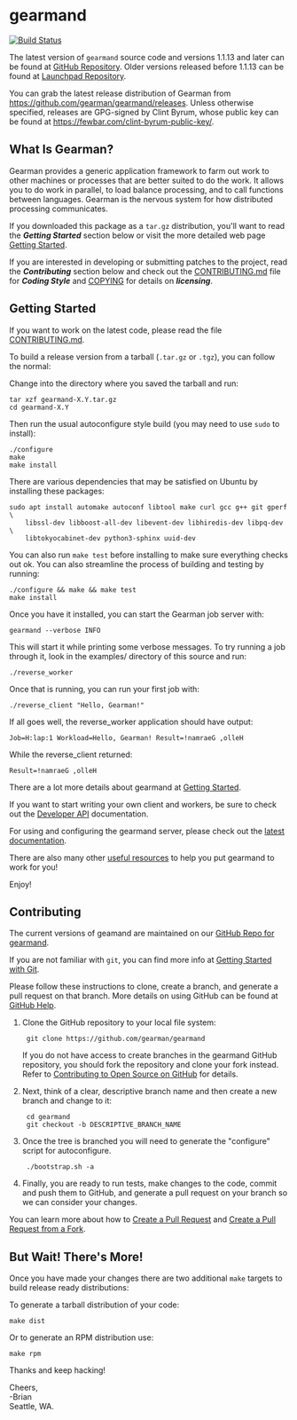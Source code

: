 gearmand
========

[![Build Status](https://app.travis-ci.com/gearman/gearmand.svg?branch=master)](https://app.travis-ci.com/github/gearman/gearmand)

The latest version of ```gearmand``` source code and versions 1.1.13 and later can be found at [GitHub Repository](https://github.com/gearman/gearmand). Older versions released before 1.1.13 can be found at [Launchpad Repository](https://launchpad.net/gearmand/).

You can grab the latest release distribution of Gearman from https://github.com/gearman/gearmand/releases. Unless otherwise specified, releases are GPG-signed by Clint Byrum, whose public key can be found at https://fewbar.com/clint-byrum-public-key/.


What Is Gearman?
----------------

Gearman provides a generic application framework to farm out work to other machines or processes that are better suited to do the work. It allows you to do work in parallel, to load balance processing, and to call functions between languages. Gearman is the nervous system for how distributed processing communicates.

If you downloaded this package as a ```tar.gz``` distribution, you'll want to read the ***Getting Started*** section below or visit the more detailed web page [Getting Started](https://gearman.org/getting-started/).

If you are interested in developing or submitting patches to the project, read the ***Contributing*** section below and check out the [CONTRIBUTING.md](https://github.com/gearman/gearmand/blob/master/CONTRIBUTING.md) file for ***Coding Style*** and [COPYING](https://github.com/gearman/gearmand/blob/master/COPYING) for details on ***licensing***.


Getting Started
---------------

If you want to work on the latest code, please read the file [CONTRIBUTING.md](https://github.com/gearman/gearmand/blob/master/CONTRIBUTING.md).

To build a release version from a tarball (```.tar.gz``` or ```.tgz```), you can follow the normal:

Change into the directory where you saved the tarball and run:

    tar xzf gearmand-X.Y.tar.gz
    cd gearmand-X.Y

Then run the usual autoconfigure style build (you may need to use ```sudo``` to install):

    ./configure
    make
    make install

There are various dependencies that may be satisfied on Ubuntu by installing these packages:

    sudo apt install automake autoconf libtool make curl gcc g++ git gperf     \ 
        libssl-dev libboost-all-dev libevent-dev libhiredis-dev libpq-dev      \ 
        libtokyocabinet-dev python3-sphinx uuid-dev

You can also run ```make test``` before installing to make sure everything
checks out ok. You can also streamline the process of building and testing by running:

    ./configure && make && make test
    make install

Once you have it installed, you can start the Gearman job server with:

    gearmand --verbose INFO

This will start it while printing some verbose messages. To try
running a job through it, look in the examples/ directory of this
source and run:

    ./reverse_worker

Once that is running, you can run your first job with:

    ./reverse_client "Hello, Gearman!"

If all goes well, the reverse_worker application should have output:

    Job=H:lap:1 Workload=Hello, Gearman! Result=!namraeG ,olleH

While the reverse_client returned:

    Result=!namraeG ,olleH

There are a lot more details about gearmand at [Getting Started](https://gearman.org/getting-started/).

If you want to start writing your own client and workers, be sure to check out the [Developer API](https://gearman.org/gearmand/libgearman/) documentation.

For using and configuring the gearmand server, please check out the [latest documentation](https://gearman.org/gearmand/).

There are also many other [useful resources](https://gearman.org/) to help you put gearmand to work for you!

Enjoy!


Contributing
------------

The current versions of geamand are maintained on our [GitHub Repo for gearmand](https://github.com/gearman/gearmand).

If you are not familiar with ```git```, you can find more info at [Getting Started with Git](https://git-scm.com/book/en/v1/Getting-Started).

Please follow these instructions to clone, create a branch, and generate a pull request on that branch. More details on using GitHub can be found at [GitHub Help](https://help.github.com/).

1. Clone the GitHub repository to your local file system:

        git clone https://github.com/gearman/gearmand

   If you do not have access to create branches in the gearmand GitHub repository, you should fork the repository and clone your fork instead. Refer to [Contributing to Open Source on GitHub](https://guides.github.com/activities/contributing-to-open-source/#contributing) for details.

2. Next, think of a clear, descriptive branch name and then create a new branch and change to it:

        cd gearmand
        git checkout -b DESCRIPTIVE_BRANCH_NAME

3. Once the tree is branched you will need to generate the "configure" script for autoconfigure.

        ./bootstrap.sh -a

4. Finally, you are ready to run tests, make changes to the code, commit and push them to GitHub, and generate a pull request on your branch so we can consider your changes.

You can learn more about how to [Create a Pull Request](https://help.github.com/articles/creating-a-pull-request/) and [Create a Pull Request from a Fork](https://help.github.com/articles/creating-a-pull-request-from-a-fork/).


But Wait! There's More!
-----------------------

Once you have made your changes there are two additional ```make``` targets to build release ready distributions:

To generate a tarball distribution of your code:

    make dist

Or to generate an RPM distribution use:

    make rpm

Thanks and keep hacking!

Cheers,  
  -Brian  
  Seattle, WA.
